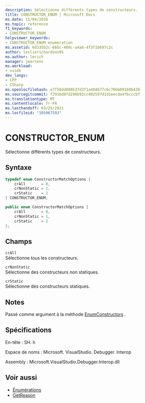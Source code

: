 ```yaml
---
description: Sélectionne différents types de constructeurs.
title: CONSTRUCTOR_ENUM | Microsoft Docs
ms.date: 11/04/2016
ms.topic: reference
f1_keywords:
- CONSTRUCTOR_ENUM
helpviewer_keywords:
- CONSTRUCTOR_ENUM enumeration
ms.assetid: 6d335b2c-66bc-460c-a4a6-4f3f1b697c2c
author: leslierichardson95
ms.author: lerich
manager: jmartens
ms.workload:
- vssdk
dev_langs:
- CPP
- CSharp
ms.openlocfilehash: e7f58dd088b37d3f1a404677c6c76bb09160b438
ms.sourcegitcommit: f2916d8fd296b92cc402597d1d1eecda4f6cccbf
ms.translationtype: MT
ms.contentlocale: fr-FR
ms.lasthandoff: 03/25/2021
ms.locfileid: "105067593"
---
```

# <a name="constructor_enum"></a>CONSTRUCTOR_ENUM
Sélectionne différents types de constructeurs.

## <a name="syntax"></a>Syntaxe

```cpp
typedef enum ConstructorMatchOptions {
    crAll       = 0,
    crNonStatic = 1,
    crStatic    = 2
} CONSTRUCTOR_ENUM;
```

```csharp
public enum ConstructorMatchOptions {
    crAll       = 0,
    crNonStatic = 1,
    crStatic    = 2
};
```

## <a name="fields"></a>Champs
`crAll`\
Sélectionne tous les constructeurs.

`crNonStatic`\
Sélectionne des constructeurs non statiques.

`crStatic`\
Sélectionne des constructeurs statiques.

## <a name="remarks"></a>Notes
Passé comme argument à la méthode [EnumConstructors](../../../extensibility/debugger/reference/idebugclassfield-enumconstructors.md) .

## <a name="requirements"></a>Spécifications
En-tête : SH. h

Espace de noms : Microsoft. VisualStudio. Debugger. Interop

Assembly : Microsoft.VisualStudio.Debugger.Interop.dll

## <a name="see-also"></a>Voir aussi
- [Énumérations](../../../extensibility/debugger/reference/enumerations-visual-studio-debugging.md)
- [GetReason](../../../extensibility/debugger/reference/idebugcanstopevent2-getreason.md)
